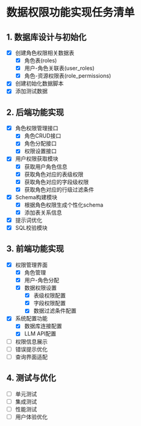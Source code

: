 # 数据权限功能实现任务清单

## 1. 数据库设计与初始化
- [x] 创建角色权限相关数据表
  - [x] 角色表(roles)
  - [x] 用户-角色关联表(user_roles)
  - [x] 角色-资源权限表(role_permissions)
- [x] 创建初始化数据脚本
- [x] 添加测试数据

## 2. 后端功能实现
- [x] 角色权限管理接口
  - [x] 角色CRUD接口
  - [x] 角色分配接口
  - [x] 权限设置接口
- [x] 用户权限获取模块
  - [x] 获取用户角色信息
  - [x] 获取角色对应的表级权限
  - [x] 获取角色对应的字段级权限
  - [x] 获取角色对应的行级过滤条件
- [x] Schema构建模块
  - [x] 根据角色权限生成个性化schema
  - [x] 添加表关系信息
- [x] 提示词优化
- [x] SQL校验模块

## 3. 前端功能实现
- [x] 权限管理界面
  - [x] 角色管理
  - [x] 用户-角色分配
  - [x] 数据权限设置
    - [x] 表级权限配置
    - [x] 字段权限配置
    - [x] 数据过滤条件配置
- [x] 系统配置功能
  - [x] 数据库连接配置
  - [x] LLM API配置
- [ ] 权限信息展示
- [ ] 错误提示优化
- [ ] 查询界面适配

## 4. 测试与优化
- [ ] 单元测试
- [ ] 集成测试
- [ ] 性能测试
- [ ] 用户体验优化